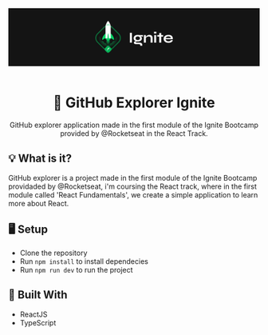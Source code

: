 <img src="../challenges/.github/ignite.png" align="center" />

</br>
</br>

<h1 align="center">📑 GitHub Explorer Ignite</h1>
<p align="center">GitHub explorer application made in the first module of the Ignite Bootcamp provided by @Rocketseat in the React Track.</p>

## 💡 What is it?
GitHub explorer is a project made in the first module of the Ignite Bootcamp providaded by @Rocketseat, i'm coursing the React track, where in the first module called 'React Fundamentals', we create a simple application to learn more about React.

## 🖥 Setup
- Clone the repository
- Run `npm install` to install dependecies
- Run `npm run dev` to run the project

## 🚧 Built With
- ReactJS
- TypeScript
